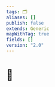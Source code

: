 ```yaml
---
tags: 🗂️
aliases: []
publish: false
extends: Generic
mapWithTag: true
fields: []
version: "2.0"
---
```


# 🎯
